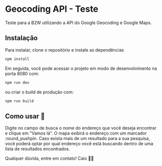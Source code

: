 # Geocoding API - Teste

Teste para a B2W utilizando a API do Google Geocoding e Google Maps.

## Instalação

Para instalar, clone o repositório e instale as dependências 

```bash
npm install 
```

Em seguida, você pode acessar o projeto em modo de desenvolvimento na porta 8080 com:

```bash
npm run dev 
```

ou criar o build de produção com:

```bash
npm run build
```

## Como usar :open_book:

Digite no campo de busca o nome do endereço que você deseja encontrar e clique em "Vamos lá". O mapa exibirá o endereço com um marcador :round_pushpin. Caso exista mais de um resultado para a sua pesquisa, você poderá optar por qual endereço você está buscando dentro de uma lista de resultados encontrados.

Qualquer dúvida, entre em contato!
Caio :raising_hand_man:




